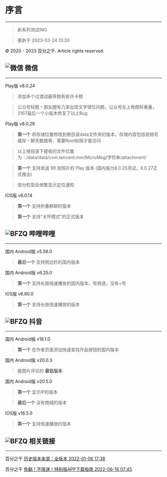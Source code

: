 # 序言
---
> 新系列测试ING

> 更新于 2023-03-24 13:30

© 2020 - 2023 百分之千. Article rights reserved.

## ![微信](https://pp.myapp.com/ma_icon/0/icon_10910_1643382142/48) 微信

---

Play版 v8.0.24 
> 添加多个过渡动画导致有些许卡顿

> 公众号标题丶朋友圈有几率出现文字错位问题，公众号左上角图标重叠，2167最后一个小版本修复了以上Bug

Play版 v8.0.28 
>  **第一个** 将存储位置修改到根目录data文件夹的版本，存储内容包括视频号缓存丶聊天数据等，需要Root权限才能访问

> 以上根目录下接收的文件位置为：/data/data/com.tencent.mm/MicroMsg/字符串/attachment/

>  **第一个** 支持发送 99 张照片的 Play 版本 (国内版为8.0.25测试，8.0.27正式推出)

> 部分机型会频繁显示定位通知

IOS版 v8.0.14
>  **第一个** 支持折叠群聊的版本

>  **第一个** 支持"关怀模式"的正式版本

## ![BFZQ](https://pp.myapp.com/ma_icon/0/icon_73622_1647504940/48) 哔哩哔哩

---

国内 Android版 v5.58.0
>  **最后一个** 支持侧边栏的国内版本

国内 Android版 v6.25.0
>  **第一个** 支持长按倍速播放的国内版本，有频道，没有+号

IOS版 v6.60.0
>  **第一个** 支持长按倍速播放的版本 

## ![BFZQ](http://pp.myapp.com/ma_icon/0/icon_42350811_1661309402/48) 抖音

---

国内 Android版 v18.1.0
>  **第一个** 在作者页面添加快速查找作品按钮的国内版本

国内 Android版 v20.0.3
> 能图片评论的 **最低版本** 

国内 Android版 v20.5.0
>  **第一个** 显示IP的版本

>  **最后一个** 没有商城的版本

IOS版 v16.5.0
>  **第一个** 支持倍速播放的版本


## ![BFZQ](https://gitee.com/ww3w/dzb/raw/master/%E5%9B%BE%E6%A0%87%E5%BA%93/%E5%8F%82%E8%80%83%E9%93%BE%E6%8E%A5.jpg) 相关链接

---

百分之千 [历史版本来源：全版本 2022-01-06 17:38](https://mp.weixin.qq.com/s/OEb4EjPeiU8N4ItZH3m1xw)

百分之千 [免翻！不限速！特别版APP下载指南  2022-06-16 07:45](https://mp.weixin.qq.com/s/8jt5dSY8XLAP-pTt0WQeKw)

